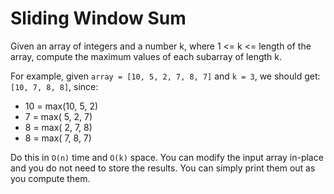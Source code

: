 ﻿# Sliding Window Sum
Given an array of integers and a number k, where 1 <= k <= length of the array, compute the maximum values of each subarray of length k.

For example, given `array = [10, 5, 2, 7, 8, 7]` and `k = 3`, we should get: `[10, 7, 8, 8]`, since:

*   10 = max(10, 5, 2)
*    7 = max( 5, 2, 7)
*    8 = max( 2, 7, 8)
*    8 = max( 7, 8, 7)

Do this in `O(n)` time and `O(k)` space. You can modify the input array in-place and you do not need to store the results. You can simply print them out as you compute them.